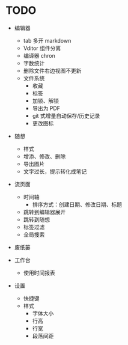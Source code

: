 # TODO

- 编辑器

  - tab 多开 markdown
  - Vditor 组件分离
  - 编译器 chron
  - 字数统计
  - 删除文件右边视图不更新
  - 文件系统
    - 收藏
    - 标签
    - 加锁、解锁
    - 导出为 PDF
    - git 式增量自动保存/历史记录
    - 更改图标

- 随想

  - 样式
  - 增添、修改、删除
  - 导出图片
  - 文字过长，提示转化成笔记

- 流页面

  - 时间轴
    - 排序方式：创建日期、修改日期、标题
  - 跳转到编辑器展开
  - 跳转到随想
  - 标签过滤
  - 全局搜索

- 废纸篓

- 工作台

  - 使用时间报表

- 设置
  - 快捷键
  - 样式
    - 字体大小
    - 行高
    - 行宽
    - 段落间距
